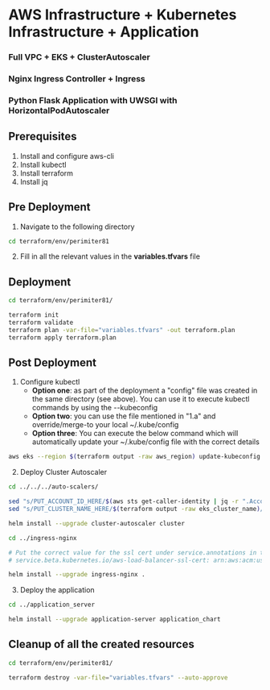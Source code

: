 # AWS Infrastructure + Kubernetes Infrastructure + Application
### Full VPC + EKS + ClusterAutoscaler
### Nginx Ingress Controller + Ingress
### Python Flask Application with UWSGI with HorizontalPodAutoscaler

## Prerequisites
1. Install and configure aws-cli
2. Install kubectl
3. Install terraform
4. Install jq

## Pre Deployment
1. Navigate to the following directory
```bash
cd terraform/env/perimiter81
```
2. Fill in all the relevant values in the **variables.tfvars** file

## Deployment
```bash
cd terraform/env/perimiter81/

terraform init
terraform validate
terraform plan -var-file="variables.tfvars" -out terraform.plan
terraform apply terraform.plan
```

## Post Deployment
1. Configure kubectl
    - **Option one**: as part of the deployment a "config" file was created in the same directory (see above). You can use it to execute kubectl commands by using the --kubeconfig <path-to-file>
    - **Option two**: you can use the file mentioned in "1.a" and override/merge-to your local ~/.kube/config
    - **Option three**: You can execute the below command which will automatically update your ~/.kube/config file with the correct details
```bash
aws eks --region $(terraform output -raw aws_region) update-kubeconfig --name $(terraform output -raw eks_cluster_name)
```
2. Deploy Cluster Autoscaler
```bash
cd ../../../auto-scalers/

sed "s/PUT_ACCOUNT_ID_HERE/$(aws sts get-caller-identity | jq -r ".Account")/g" cluster/values.yaml
sed "s/PUT_CLUSTER_NAME_HERE/$(terraform output -raw eks_cluster_name)/g" cluster/templates/deployment.yaml

helm install --upgrade cluster-autoscaler cluster

cd ../ingress-nginx

# Put the correct value for the ssl cert under service.annotations in the values.yaml file
# service.beta.kubernetes.io/aws-load-balancer-ssl-cert: arn:aws:acm:us-east-1:XXXXXXXX:certificate/XXXXXX-XXXXXXX-XXXXXXX-XXXXXXXX

helm install --upgrade ingress-nginx .
```
3. Deploy the application
```bash
cd ../application_server

helm install --upgrade application-server application_chart
```

## Cleanup of all the created resources
```bash
cd terraform/env/perimiter81/

terraform destroy -var-file="variables.tfvars" --auto-approve
```
